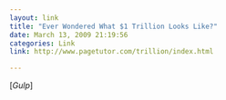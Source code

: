 ```yaml
---
layout: link
title: "Ever Wondered What $1 Trillion Looks Like?"
date: March 13, 2009 21:19:56
categories: Link
link: http://www.pagetutor.com/trillion/index.html

---
```


[*Gulp*]